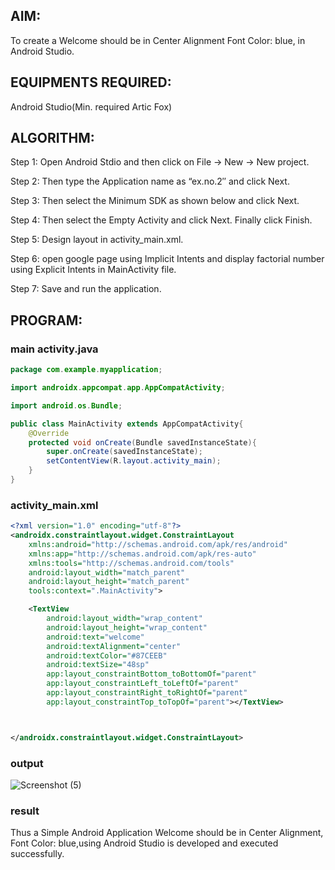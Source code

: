 
## AIM:
To create a Welcome should be in Center Alignment Font Color: blue, in Android Studio.

## EQUIPMENTS REQUIRED: 
Android Studio(Min. required Artic Fox)

## ALGORITHM: 
Step 1: Open Android Stdio and then click on File -> New -> New project.

Step 2: Then type the Application name as “ex.no.2″ and click Next.

Step 3: Then select the Minimum SDK as shown below and click Next.

Step 4: Then select the Empty Activity and click Next. Finally click Finish.

Step 5: Design layout in activity_main.xml.

Step 6: open google page using Implicit Intents and display factorial number using Explicit Intents in MainActivity file.

Step 7: Save and run the application.

## PROGRAM:

### main activity.java
```java
package com.example.myapplication;

import androidx.appcompat.app.AppCompatActivity;

import android.os.Bundle;

public class MainActivity extends AppCompatActivity{
    @Override
    protected void onCreate(Bundle savedInstanceState){
        super.onCreate(savedInstanceState);
        setContentView(R.layout.activity_main);
    }
}
```
### activity_main.xml
```xml
<?xml version="1.0" encoding="utf-8"?>
<androidx.constraintlayout.widget.ConstraintLayout
    xmlns:android="http://schemas.android.com/apk/res/android"
    xmlns:app="http://schemas.android.com/apk/res-auto"
    xmlns:tools="http://schemas.android.com/tools"
    android:layout_width="match_parent"
    android:layout_height="match_parent"
    tools:context=".MainActivity">

    <TextView
        android:layout_width="wrap_content"
        android:layout_height="wrap_content"
        android:text="welcome"
        android:textAlignment="center"
        android:textColor="#87CEEB"
        android:textSize="48sp"
        app:layout_constraintBottom_toBottomOf="parent"
        app:layout_constraintLeft_toLeftOf="parent"
        app:layout_constraintRight_toRightOf="parent"
        app:layout_constraintTop_toTopOf="parent"></TextView>



</androidx.constraintlayout.widget.ConstraintLayout>
```
### output
![Screenshot (5)](https://user-images.githubusercontent.com/75235334/165219375-081973ed-cf1b-4f3a-b321-988cb546cc9b.png)

### result
Thus a Simple Android Application Welcome should be in Center Alignment, Font Color: blue,using Android Studio is developed and executed successfully.
